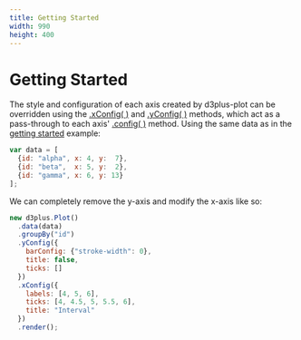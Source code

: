 ```yaml
---
title: Getting Started
width: 990
height: 400
---
```


# Getting Started

The style and configuration of each axis created by d3plus-plot can be overridden using the [.xConfig( )](https://github.com/d3plus/d3plus-plot#Plot.xConfig) and [.yConfig( )](https://github.com/d3plus/d3plus-plot#Plot.yConfig) methods, which act as a pass-through to each axis' [.config( )](https://github.com/d3plus/d3plus-axis#Axis.config) method. Using the same data as in the [getting started](https://d3plus.org/examples/d3plus-plot/getting-started/) example:

```js
var data = [
  {id: "alpha", x: 4, y:  7},
  {id: "beta",  x: 5, y:  2},
  {id: "gamma", x: 6, y: 13}
];
```

We can completely remove the y-axis and modify the x-axis like so:

```js
new d3plus.Plot()
  .data(data)
  .groupBy("id")
  .yConfig({
    barConfig: {"stroke-width": 0},
    title: false,
    ticks: []
  })
  .xConfig({
    labels: [4, 5, 6],
    ticks: [4, 4.5, 5, 5.5, 6],
    title: "Interval"
  })
  .render();
```
